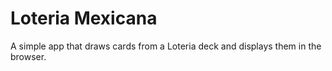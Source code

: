 # Loteria Mexicana

A simple app that draws cards from a Loteria deck and displays them in the browser.
